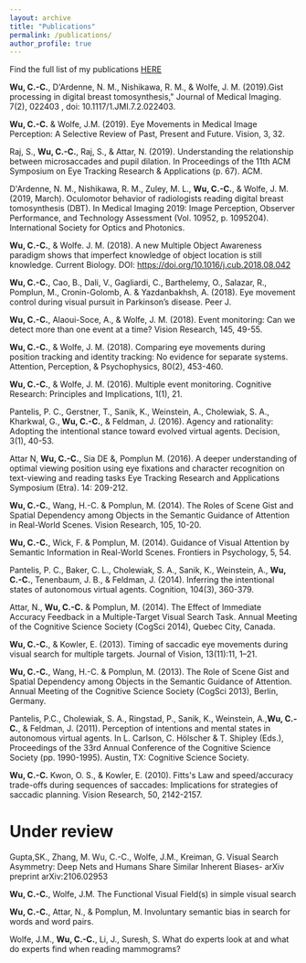 ```yaml
---
layout: archive
title: "Publications"
permalink: /publications/
author_profile: true
---
```



Find the full list of my publications [HERE](https://scholar.google.com/citations?hl=en&user=dqokykoAAAAJ&view_op=list_works&sortby=pubdate)

**Wu, C.-C.**, D'Ardenne, N. M., Nishikawa, R. M., & Wolfe, J. M. (2019).Gist processing in digital breast tomosynthesis," Journal of Medical Imaging. 7(2), 022403 , doi: 10.1117/1.JMI.7.2.022403.

**Wu, C.-C.** & Wolfe, J.M. (2019). Eye Movements in Medical Image Perception: A Selective Review of Past, Present and Future. Vision, 3, 32.

Raj, S., **Wu, C.-C.**, Raj, S., & Attar, N. (2019). Understanding the relationship between microsaccades and pupil dilation. In Proceedings of the 11th ACM Symposium on Eye Tracking Research & Applications (p. 67). ACM.

D'Ardenne, N. M., Nishikawa, R. M., Zuley, M. L., **Wu, C.-C.**, & Wolfe, J. M. (2019, March). Oculomotor behavior of radiologists reading digital breast tomosynthesis (DBT). In Medical Imaging 2019: Image Perception, Observer Performance, and Technology Assessment (Vol. 10952, p. 1095204). International Society for Optics and Photonics.

**Wu, C.-C.**, & Wolfe. J. M. (2018). A new Multiple Object Awareness paradigm shows that imperfect knowledge of object location is still knowledge. Current Biology. DOI: https://doi.org/10.1016/j.cub.2018.08.042

**Wu, C.-C.**, Cao, B., Dali, V., Gagliardi, C., Barthelemy, O., Salazar, R., Pomplun, M., Cronin-Golomb, A. & Yazdanbakhsh, A. (2018). Eye movement control during visual pursuit in Parkinson’s disease. Peer J.

**Wu, C.-C.**, Alaoui-Soce, A., & Wolfe, J. M. (2018). Event monitoring: Can we detect more than one event at a time? Vision Research, 145, 49-55.

**Wu, C.-C.**, & Wolfe, J. M. (2018). Comparing eye movements during position tracking and identity tracking: No evidence for separate systems. Attention, Perception, & Psychophysics, 80(2), 453-460.

**Wu, C.-C.**, & Wolfe, J. M. (2016). Multiple event monitoring. Cognitive Research: Principles and Implications, 1(1), 21.

Pantelis, P. C., Gerstner, T., Sanik, K., Weinstein, A., Cholewiak, S. A., Kharkwal, G., **Wu, C.-C.**, & Feldman, J. (2016). Agency and rationality: Adopting the intentional stance toward evolved virtual agents. Decision, 3(1), 40-53.

Attar N, **Wu, C.-C.**, Sia DE &, Pomplun M. (2016). A deeper understanding of optimal viewing position using eye fixations and character recognition on text-viewing and reading tasks Eye Tracking Research and Applications Symposium (Etra). 14: 209-212.

**Wu, C.-C.**, Wang, H.-C. & Pomplun, M. (2014). The Roles of Scene Gist and Spatial Dependency among Objects in the Semantic Guidance of Attention in Real-World Scenes. Vision Research, 105, 10-20.

**Wu, C.-C.**, Wick, F. & Pomplun, M. (2014). Guidance of Visual Attention by Semantic Information in Real-World Scenes. Frontiers in Psychology, 5, 54.

Pantelis, P. C., Baker, C. L., Cholewiak, S. A., Sanik, K., Weinstein, A., **Wu, C.-C.**, Tenenbaum, J. B., & Feldman, J. (2014). Inferring the intentional states of autonomous virtual agents. Cognition, 104(3), 360-379.

Attar, N., **Wu, C.-C.** & Pomplun, M. (2014). The Effect of Immediate Accuracy Feedback in a Multiple-Target Visual Search Task. Annual Meeting of the Cognitive Science Society (CogSci 2014), Quebec City, Canada.

**Wu, C.-C.**, & Kowler, E. (2013). Timing of saccadic eye movements during visual search for multiple targets. Journal of Vision, 13(11):11, 1–21.

**Wu, C.-C.**, Wang, H.-C. & Pomplun, M. (2013). The Role of Scene Gist and Spatial Dependency among Objects in the Semantic Guidance of Attention. Annual Meeting of the Cognitive Science Society (CogSci 2013), Berlin, Germany.

Pantelis, P.C., Cholewiak, S. A., Ringstad, P., Sanik, K., Weinstein, A.,**Wu, C.-C.**, & Feldman, J. (2011). Perception of intentions and mental states in autonomous virtual agents. In L. Carlson, C. Hölscher & T. Shipley (Eds.), Proceedings of the 33rd Annual Conference of the Cognitive Science Society (pp. 1990-1995). Austin, TX: Cognitive Science Society.

**Wu, C.-C.** Kwon, O. S., & Kowler, E. (2010). Fitts's Law and speed/accuracy trade-offs during sequences of saccades: Implications for strategies of saccadic planning. Vision Research, 50, 2142-2157.
 
Under review 
=============
Gupta,SK., Zhang, M. Wu, C.-C., Wolfe, J.M., Kreiman, G.  Visual Search Asymmetry: Deep Nets and Humans Share Similar Inherent Biases-  arXiv preprint arXiv:2106.02953

**Wu, C.-C.**, Wolfe, J.M.  The Functional Visual Field(s) in simple visual search

**Wu, C.-C.**, Attar, N., & Pomplun, M.  Involuntary semantic bias in search for words and word pairs.

Wolfe, J.M., **Wu, C.-C.**, Li, J., Suresh, S.   What do experts look at and what do experts find when reading mammograms?




